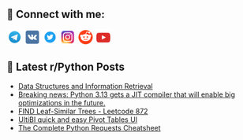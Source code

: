 ## 🔎 Connect with me:
[<img src="https://github.com/bullbesh/bullbesh/blob/main/images/Telegram.png" width="32" height="32" />](https://t.me/bullbesh)
[<img src="https://github.com/bullbesh/bullbesh/blob/main/images/VK.png" width="32" height="32" />](https://vk.com/bullbesh)
[<img src="https://github.com/bullbesh/bullbesh/blob/main/images/Twitter.png" width="32" height="32" />](https://twitter.com/bullbesh1)
[<img src="https://github.com/bullbesh/bullbesh/blob/main/images/Instagram.png" width="32" height="32" />](https://www.instagram.com/bullbesh)
[<img src="https://github.com/bullbesh/bullbesh/blob/main/images/Reddit.png" width="32" height="32" />](https://www.reddit.com/user/bullbesh)
[<img src="https://github.com/bullbesh/bullbesh/blob/main/images/YouTube.png" width="32" height="32" />](https://www.youtube.com/channel/UCtfjRs6uzgq5mfm8S06WTcg)

## 📕 Latest r/Python Posts
<!-- BLOG-POST-LIST:START -->
- [Data Structures and Information Retrieval](https://www.reddit.com/r/Python/comments/192c51v/data_structures_and_information_retrieval/)
- [Breaking news: Python 3.13 gets a JIT compiler that will enable big optimizations in the future.](https://www.reddit.com/r/Python/comments/192b53m/breaking_news_python_313_gets_a_jit_compiler_that/)
- [FIND Leaf-Similar Trees - Leetcode 872](https://www.reddit.com/r/Python/comments/192arqt/find_leafsimilar_trees_leetcode_872/)
- [UltiBI quick and easy Pivot Tables UI](https://www.reddit.com/r/Python/comments/192aaxm/ultibi_quick_and_easy_pivot_tables_ui/)
- [The Complete Python Requests Cheatsheet](https://www.reddit.com/r/Python/comments/1929b36/the_complete_python_requests_cheatsheet/)
<!-- BLOG-POST-LIST:END -->
